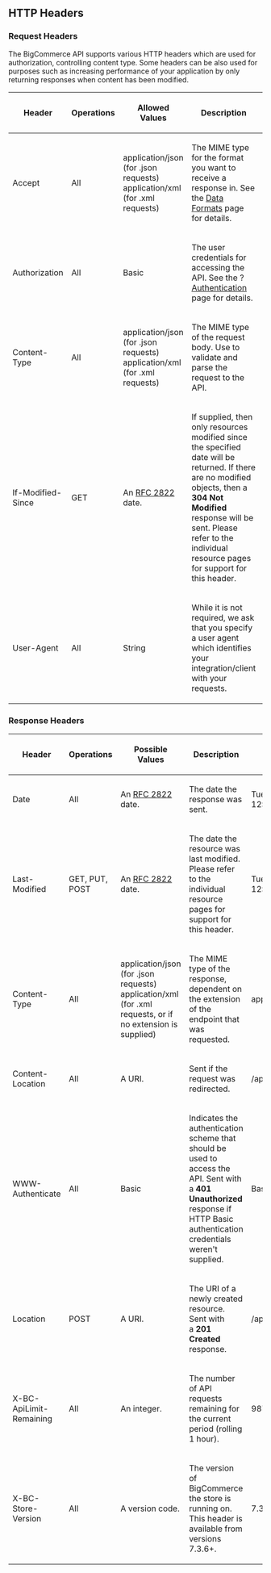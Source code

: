 ## HTTP Headers

### Request Headers
The BigCommerce API supports various HTTP headers which are used for authorization, controlling content type. Some headers can be also used for purposes such as increasing performance of your application by only returning responses when content has been modified.
<table class=""><thead><tr class="">
<th class="" data-column="0"><div class=""><p> Header </p></div></th>
<th class="" data-column="1"><div class=""><p> Operations </p></div></th>
<th class="" data-column="2"><div class=""><p> Allowed Values </p></div></th>
<th class="" data-column="3"><div class=""><p> Description </p></div></th>
<th class="" data-column="4"><div class=""><p> Required </p></div></th>
<th class="" data-column="5"><div class=""><p> Example </p></div></th>
</tr></thead><tbody>

<tr>
<td class=""><p> Accept <br class="atl-forced-newline"> </p></td>
<td class=""><p> All <br class="atl-forced-newline"> </p></td>
<td class=""><p> application/json (for .json requests) <br class="atl-forced-newline">
application/xml (for .xml requests) <br class="atl-forced-newline"> </p></td>
<td class=""><p> The MIME type for the format you want to receive a response in. See the <a href="/display/API/Data+Formats">Data Formats</a> page for details. <br class="atl-forced-newline"> </p></td>
<td class=""><p>&nbsp;</p></td>
<td class=""><p> application/xml <br class="atl-forced-newline"> </p></td>
</tr>
<tr>
<td class=""><p> Authorization <br class="atl-forced-newline"> </p></td>
<td class=""><p> All <br class="atl-forced-newline"> </p></td>
<td class=""><p> Basic <br class="atl-forced-newline"> </p></td>
<td class=""><p> The user credentials for accessing the API. See the ?<a href="/display/API/Authentication">Authentication</a> page for details. <br class="atl-forced-newline"> </p></td>
<td class=""><p> &nbsp; ? <br class="atl-forced-newline"> </p></td>
<td class=""><p> Basic&nbsp;YWRtaW46cGFzc3dvcmQ= <br class="atl-forced-newline"> </p></td>
</tr>
<tr>
<td class=""><p> Content-Type <br class="atl-forced-newline"> </p></td>
<td class=""><p> All <br class="atl-forced-newline"> </p></td>
<td class=""><p> application/json (for .json requests) <br class="atl-forced-newline">
application/xml (for .xml requests) <br class="atl-forced-newline"> </p></td>
<td class=""><p> The MIME type of the request body. Use to validate and parse the request to the API. </p></td>
<td class=""><p> &nbsp; ? <br class="atl-forced-newline"> </p></td>
<td class=""><p> application/json </p></td>
</tr>
<tr>
<td class=""><p> If-Modified-Since </p></td>
<td class=""><p> GET <br class="atl-forced-newline"> </p></td>
<td class=""><p> An <a href="http://tools.ietf.org/html/rfc2822#section-3.3" class="external-link" rel="nofollow">RFC 2822</a> date. <br class="atl-forced-newline"> </p></td>
<td class=""><p> If supplied, then only resources modified since the specified date will be returned. If there are no modified objects, then a <strong>304 Not Modified</strong> response will be sent. Please refer to the individual resource pages for support for this header. </p></td>
<td class=""><p>&nbsp;</p></td>
<td class=""><p> Tue, 15 Nov 2011 12:45:26 GMT <br class="atl-forced-newline"> </p></td>
</tr>
<tr>
<td class=""><p> User-Agent </p></td>
<td class=""><p> All </p></td>
<td class=""><p> String </p></td>
<td class=""><p> While it is not required, we ask that you specify a user agent which identifies your integration/client with your requests. </p></td>
<td class=""><p>&nbsp;</p></td>
<td class=""><p>&nbsp;</p></td>
</tr>
</tbody></table>

### Response Headers

<table class=""><thead><tr class="">
<th class="" data-column="0"><div class=""><p> Header </p></div></th>
<th class="" data-column="1"><div class=""><p> Operations </p></div></th>
<th class="" data-column="2"><div class=""><p> Possible Values <br class="atl-forced-newline"> </p></div></th>
<th class="" data-column="3"><div class=""><p> Description </p></div></th>
<th class="" data-column="4"><div class=""><p> Example </p></div></th>
</tr></thead><tbody>

<tr>
<td class=""><p> Date <br class="atl-forced-newline"> </p></td>
<td class=""><p> All <br class="atl-forced-newline"> </p></td>
<td class=""><p> An <a href="http://tools.ietf.org/html/rfc2822#section-3.3" class="external-link" rel="nofollow">RFC 2822</a> date. <br class="atl-forced-newline"> </p></td>
<td class=""><p> The date the response was sent. <br class="atl-forced-newline"> </p></td>
<td class=""><p> Tue, 15 Nov 2011 12:45:26 GMT </p></td>
</tr>
<tr>
<td class=""><p> Last-Modified </p></td>
<td class=""><p> GET, PUT, POST </p></td>
<td class=""><p> An <a href="http://tools.ietf.org/html/rfc2822#section-3.3" class="external-link" rel="nofollow">RFC 2822</a> date. <br class="atl-forced-newline"> </p></td>
<td class=""><p> The date the resource was last modified. Please refer to the individual resource pages for support for this header. </p></td>
<td class=""><p> Tue, 15 Nov 2011 12:45:26 GMT </p></td>
</tr>
<tr>
<td class=""><p> Content-Type <br class="atl-forced-newline"> </p></td>
<td class=""><p> All <br class="atl-forced-newline"> </p></td>
<td class=""><p> application/json (for .json requests) <br class="atl-forced-newline">
application/xml (for .xml requests, or if no extension is supplied) </p></td>
<td class=""><p> The MIME type of the response, dependent on the extension of the endpoint that was requested. <br class="atl-forced-newline"> </p></td>
<td class=""><p> application/json </p></td>
</tr>
<tr>
<td class=""><p> Content-Location <br class="atl-forced-newline"> </p></td>
<td class=""><p> All <br class="atl-forced-newline"> </p></td>
<td class=""><p> A URI. <br class="atl-forced-newline"> </p></td>
<td class=""><p> Sent if the request was redirected. <br class="atl-forced-newline"> </p></td>
<td class=""><p> /api/v2/orders/5.json <br class="atl-forced-newline"> </p></td>
</tr>
<tr>
<td class=""><p> WWW-Authenticate <br class="atl-forced-newline"> </p></td>
<td class=""><p> All <br class="atl-forced-newline"> </p></td>
<td class=""><p> Basic <br class="atl-forced-newline"> </p></td>
<td class=""><p> Indicates the authentication scheme that should be used to access the API. Sent with a&nbsp;<strong>401 Unauthorized</strong> response if HTTP Basic authentication credentials weren't supplied. <br class="atl-forced-newline"> </p></td>
<td class=""><p> Basic <br class="atl-forced-newline"> </p></td>
</tr>
<tr>
<td class=""><p> Location <br class="atl-forced-newline"> </p></td>
<td class=""><p> POST <br class="atl-forced-newline"> </p></td>
<td class=""><p> A URI. <br class="atl-forced-newline"> </p></td>
<td class=""><p> The URI of a newly created resource. Sent with a&nbsp;<strong>201 Created</strong> response. <br class="atl-forced-newline"> </p></td>
<td class=""><p> /api/v2/products/7 <br class="atl-forced-newline"> </p></td>
</tr>
<tr>
<td class=""><p> X-BC-ApiLimit-Remaining <br class="atl-forced-newline"> </p></td>
<td class=""><p> All <br class="atl-forced-newline"> </p></td>
<td class=""><p> An integer. <br class="atl-forced-newline"> </p></td>
<td class=""><p> The number of API requests remaining for the current period (rolling 1 hour). <br class="atl-forced-newline"> </p></td>
<td class=""><p> 987 <br class="atl-forced-newline"> </p></td>
</tr>
<tr>
<td class=""><p> X-BC-Store-Version<br class="atl-forced-newline"> </p></td>
<td class=""><p> All<br class="atl-forced-newline"> </p></td>
<td class=""><p> A version code.<br class="atl-forced-newline"> </p></td>
<td class=""><p> The version of BigCommerce the store is running on. This header is available from versions 7.3.6+.<br class="atl-forced-newline"> </p></td>
<td class=""><p> 7.3.6<br class="atl-forced-newline"> </p></td>
</tr>
</tbody></table>